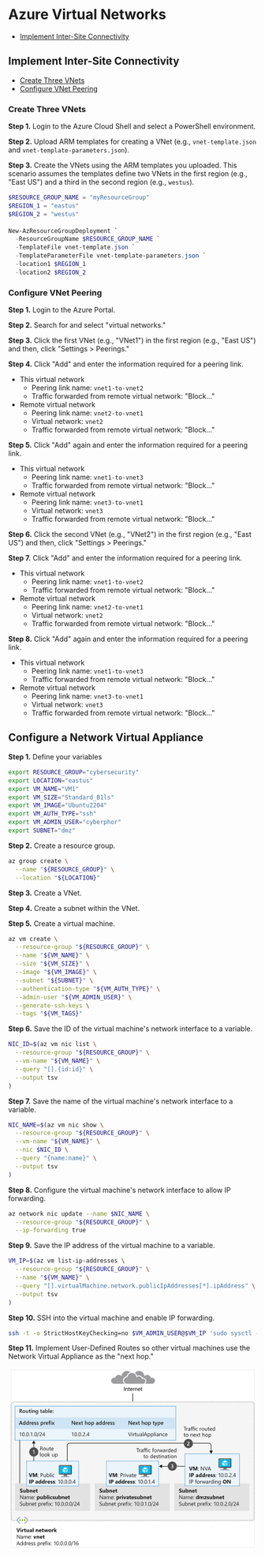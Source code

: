 # Azure Virtual Networks
* [Implement Inter-Site Connectivity](#implement-inter-site-connectivity)

## Implement Inter-Site Connectivity
* [Create Three VNets](#create-three-vnets)
* [Configure VNet Peering](#configure-vnet-peering)

### Create Three VNets
**Step 1.** Login to the Azure Cloud Shell and select a PowerShell environment. 

**Step 2.** Upload ARM templates for creating a VNet (e.g., `vnet-template.json` and `vnet-template-parameters.json`). 

**Step 3.** Create the VNets using the ARM templates you uploaded. This scenario assumes the templates define two VNets in the first region (e.g., "East US") and a third in the second region (e.g., `westus`). 
```powershell
$RESOURCE_GROUP_NAME = "myResourceGroup"
$REGION_1 = "eastus"
$REGION_2 = "westus"

New-AzResourceGroupDeployment `
  -ResourceGroupName $RESOURCE_GROUP_NAME `
  -TemplateFile vnet-template.json `
  -TemplateParameterFile vnet-template-parameters.json `
  -location1 $REGION_1
  -location2 $REGION_2
```

### Configure VNet Peering
**Step 1.** Login to the Azure Portal. 

**Step 2.** Search for and select "virtual networks."

**Step 3.** Click the first VNet (e.g., "VNet1") in the first region (e.g., "East US") and then, click "Settings > Peerings."

**Step 4.** Click "Add" and enter the information required for a peering link. 
* This virtual network
  * Peering link name: `vnet1-to-vnet2`
  * Traffic forwarded from remote virtual network: "Block..."
* Remote virtual network
  * Peering link name: `vnet2-to-vnet1`
  * Virtual network: `vnet2`
  * Traffic forwarded from remote virtual network: "Block..."

**Step 5.** Click "Add" again and enter the information required for a peering link. 
* This virtual network
  * Peering link name: `vnet1-to-vnet3`
  * Traffic forwarded from remote virtual network: "Block..."
* Remote virtual network
  * Peering link name: `vnet3-to-vnet1`
  * Virtual network: `vnet3`
  * Traffic forwarded from remote virtual network: "Block..."

**Step 6.** Click the second VNet (e.g., "VNet2") in the first region (e.g., "East US") and then, click "Settings > Peerings."

**Step 7.** Click "Add" and enter the information required for a peering link. 
* This virtual network
  * Peering link name: `vnet1-to-vnet2`
  * Traffic forwarded from remote virtual network: "Block..."
* Remote virtual network
  * Peering link name: `vnet2-to-vnet1`
  * Virtual network: `vnet2`
  * Traffic forwarded from remote virtual network: "Block..."

**Step 8.** Click "Add" again and enter the information required for a peering link. 
* This virtual network
  * Peering link name: `vnet1-to-vnet3`
  * Traffic forwarded from remote virtual network: "Block..."
* Remote virtual network
  * Peering link name: `vnet3-to-vnet1`
  * Virtual network: `vnet3`
  * Traffic forwarded from remote virtual network: "Block..."

## Configure a Network Virtual Appliance
**Step 1.** Define your variables
```bash
export RESOURCE_GROUP="cybersecurity"
export LOCATION="eastus"
export VM_NAME="VM1"
export VM_SIZE="Standard_B1ls"
export VM_IMAGE="Ubuntu2204"
export VM_AUTH_TYPE="ssh"
export VM_ADMIN_USER="cyberphor"
export SUBNET="dmz"
```

**Step 2.** Create a resource group.
```bash
az group create \
  --name "${RESOURCE_GROUP}" \
  --location "${LOCATION}"
```

**Step 3.** Create a VNet. 

**Step 4.** Create a subnet within the VNet. 

**Step 5.** Create a virtual machine.
```bash
az vm create \
  --resource-group "${RESOURCE_GROUP}" \
  --name "${VM_NAME}" \
  --size "${VM_SIZE}" \
  --image "${VM_IMAGE}" \
  --subnet "${SUBNET}" \
  --authentication-type "${VM_AUTH_TYPE}" \
  --admin-user "${VM_ADMIN_USER}" \
  --generate-ssh-keys \
  --tags "${VM_TAGS}" 
```

**Step 6.** Save the ID of the virtual machine's network interface to a variable. 
```bash
NIC_ID=$(az vm nic list \
  --resource-group "${RESOURCE_GROUP}" \
  --vm-name "${VM_NAME}" \
  --query "[].{id:id}" \
  --output tsv
)
```

**Step 7.** Save the name of the virtual machine's network interface to a variable. 
```bash
NIC_NAME=$(az vm nic show \
  --resource-group "${RESOURCE_GROUP}" \
  --vm-name "${VM_NAME}" \
  --nic $NIC_ID \
  --query "{name:name}" \
  --output tsv
)
```

**Step 8.** Configure the virtual machine's network interface to allow IP forwarding. 
```bash
az network nic update --name $NIC_NAME \
  --resource-group "${RESOURCE_GROUP}" \
  --ip-forwarding true
```

**Step 9.** Save the IP address of the virtual machine to a variable. 
```bash
VM_IP=$(az vm list-ip-addresses \
  --resource-group "${RESOURCE_GROUP}" \
  --name "${VM_NAME}" \
  --query "[].virtualMachine.network.publicIpAddresses[*].ipAddress" \
  --output tsv
)
```

**Step 10.** SSH into the virtual machine and enable IP forwarding. 
```bash
ssh -t -o StrictHostKeyChecking=no $VM_ADMIN_USER@$VM_IP 'sudo sysctl -w net.ipv4.ip_forward=1; exit;'
```

**Step 11.** Implement User-Defined Routes so other virtual machines use the Network Virtual Appliance as the "next hop."

![nva-deployment.png](nva-deployment.png)